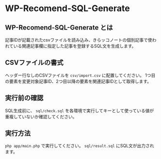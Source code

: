 # WP-Recomend-SQL-Generate

## WP-Recomend-SQL-Generate とは
記事IDが記載されたcsvファイルを読み込み、きらッコノートの個別記事で使われている関連記事欄に指定した記事を登録するSQL文を生成します。

## CSVファイルの書式
ヘッダー行なしのCSVファイルを `csv/import.csv` に配置してください。
1つ目の要素を変更対象記事ID、2つ目以降の要素を関連記事IDとして取得します。

## 実行前の確認
SQL生成前に、 `sql/check.sql` を各環境で実行してキーとして使っている値が重複していないか確認してください。

## 実行方法
`php app/main.php` で実行してください。 `sql/result.sql` にSQL文が出力されます。
